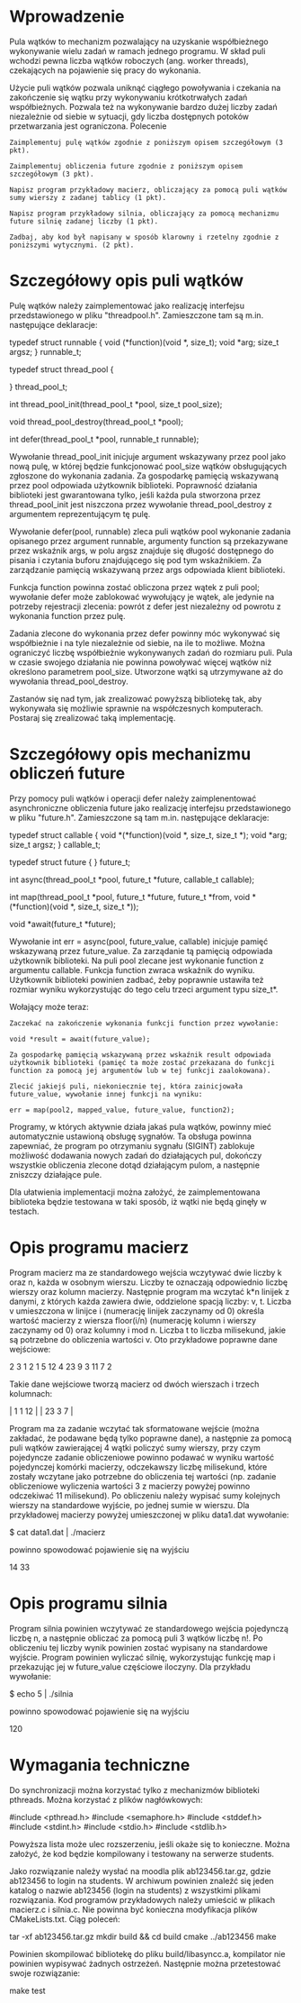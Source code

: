 
# Wprowadzenie

Pula wątków to mechanizm pozwalający na uzyskanie współbieżnego wykonywanie wielu zadań w ramach jednego programu. W skład puli wchodzi pewna liczba wątków roboczych (ang. worker threads), czekających na pojawienie się pracy do wykonania.

Użycie puli wątków pozwala uniknąć ciągłego powoływania i czekania na zakończenie się wątku przy wykonywaniu krótkotrwałych zadań współbieżnych. Pozwala też na wykonywanie bardzo dużej liczby zadań niezależnie od siebie w sytuacji, gdy liczba dostępnych potoków przetwarzania jest ograniczona.
Polecenie

    Zaimplementuj pulę wątków zgodnie z poniższym opisem szczegółowym (3 pkt).

    Zaimplementuj obliczenia future zgodnie z poniższym opisem szczegółowym (3 pkt).

    Napisz program przykładowy macierz, obliczający za pomocą puli wątków sumy wierszy z zadanej tablicy (1 pkt).

    Napisz program przykładowy silnia, obliczający za pomocą mechanizmu future silnię zadanej liczby (1 pkt).

    Zadbaj, aby kod był napisany w sposób klarowny i rzetelny zgodnie z poniższymi wytycznymi. (2 pkt).

# Szczegółowy opis puli wątków

Pulę wątków należy zaimplementować jako realizację interfejsu przedstawionego w pliku "threadpool.h". Zamieszczone tam są m.in. następujące deklaracje:

typedef struct runnable {
  void (*function)(void *, size_t);
  void *arg;
  size_t argsz;
} runnable_t;

typedef struct thread_pool {

} thread_pool_t;

int thread_pool_init(thread_pool_t *pool, size_t pool_size);

void thread_pool_destroy(thread_pool_t *pool);

int defer(thread_pool_t *pool, runnable_t runnable);

Wywołanie thread_pool_init inicjuje argument wskazywany przez pool jako nową pulę, w której będzie funkcjonować pool_size wątków obsługujących zgłoszone do wykonania zadania. Za gospodarkę pamięcią wskazywaną przez pool odpowiada użytkownik biblioteki. Poprawność działania biblioteki jest gwarantowana tylko, jeśli każda pula stworzona przez thread_pool_init jest niszczona przez wywołanie thread_pool_destroy z argumentem reprezentującym tę pulę.

Wywołanie defer(pool, runnable) zleca puli wątków pool wykonanie zadania opisanego przez argument runnable, argumenty function są przekazywane przez wskaźnik args, w polu argsz znajduje się długość dostępnego do pisania i czytania buforu znajdującego się pod tym wskaźnikiem. Za zarządzanie pamięcią wskazywaną przez args odpowiada klient biblioteki.

Funkcja function powinna zostać obliczona przez wątek z puli pool; wywołanie defer może zablokować wywołujący je wątek, ale jedynie na potrzeby rejestracji zlecenia: powrót z defer jest niezależny od powrotu z wykonania function przez pulę.

Zadania zlecone do wykonania przez defer powinny móc wykonywać się współbieżnie i na tyle niezależnie od siebie, na ile to możliwe. Można ograniczyć liczbę współbieżnie wykonywanych zadań do rozmiaru puli. Pula w czasie swojego działania nie powinna powoływać więcej wątków niż określono parametrem pool_size. Utworzone wątki są utrzymywane aż do wywołania thread_pool_destroy.

Zastanów się nad tym, jak zrealizować powyższą bibliotekę tak, aby wykonywała się możliwie sprawnie na współczesnych komputerach. Postaraj się zrealizować taką implementację.
# Szczegółowy opis mechanizmu obliczeń future

Przy pomocy puli wątków i operacji defer należy zaimplenentować asynchroniczne obliczenia future jako realizację interfejsu przedstawionego w pliku "future.h". Zamieszczone są tam m.in. następujące deklaracje:

typedef struct callable {
  void *(*function)(void *, size_t, size_t *);
  void *arg;
  size_t argsz;
} callable_t;

typedef struct future {
} future_t;

int async(thread_pool_t *pool, future_t *future, callable_t callable);

int map(thread_pool_t *pool, future_t *future, future_t *from,
        void *(*function)(void *, size_t, size_t *));

void *await(future_t *future);

Wywołanie int err = async(pool, future_value, callable) inicjuje pamięć wskazywaną przez future_value. Za zarządanie tą pamięcią odpowiada użytkownik biblioteki. Na puli pool zlecane jest wykonanie function z argumentu callable. Funkcja function zwraca wskaźnik do wyniku. Użytkownik biblioteki powinien zadbać, żeby poprawnie ustawiła też rozmiar wyniku wykorzystując do tego celu trzeci argument typu size_t*.

Wołający może teraz:

    Zaczekać na zakończenie wykonania funkcji function przez wywołanie:

    void *result = await(future_value);

    Za gospodarkę pamięcią wskazywaną przez wskaźnik result odpowiada użytkownik biblioteki (pamięć ta może zostać przekazana do funkcji function za pomocą jej argumentów lub w tej funkcji zaalokowana).

    Zlecić jakiejś puli, niekoniecznie tej, która zainicjowała future_value, wywołanie innej funkcji na wyniku:

    err = map(pool2, mapped_value, future_value, function2);

Programy, w których aktywnie działa jakaś pula wątków, powinny mieć automatycznie ustawioną obsługę sygnałów. Ta obsługa powinna zapewniać, że program po otrzymaniu sygnału (SIGINT) zablokuje możliwość dodawania nowych zadań do działających pul, dokończy wszystkie obliczenia zlecone dotąd działającym pulom, a następnie zniszczy działające pule.

Dla ułatwienia implementacji można założyć, że zaimplementowana biblioteka będzie testowana w taki sposób, iż wątki nie będą ginęły w testach.
# Opis programu macierz

Program macierz ma ze standardowego wejścia wczytywać dwie liczby k oraz n, każda w osobnym wierszu. Liczby te oznaczają odpowiednio liczbę wierszy oraz kolumn macierzy. Następnie program ma wczytać k*n linijek z danymi, z których każda zawiera dwie, oddzielone spacją liczby: v, t. Liczba v umieszczona w linijce i (numerację linijek zaczynamy od 0) określa wartość macierzy z wiersza floor(i/n) (numerację kolumn i wierszy zaczynamy od 0) oraz kolumny i mod n. Liczba t to liczba milisekund, jakie są potrzebne do obliczenia wartości v. Oto przykładowe poprawne dane wejściowe:

2
3
1 2
1 5
12 4
23 9
3 11
7 2

Takie dane wejściowe tworzą macierz od dwóch wierszach i trzech kolumnach:

|  1  1 12 |
| 23  3  7 |

Program ma za zadanie wczytać tak sformatowane wejście (można zakładać, że podawane będą tylko poprawne dane), a następnie za pomocą puli wątków zawierającej 4 wątki policzyć sumy wierszy, przy czym pojedyncze zadanie obliczeniowe powinno podawać w wyniku wartość pojedynczej komórki macierzy, odczekawszy liczbę milisekund, które zostały wczytane jako potrzebne do obliczenia tej wartości (np. zadanie obliczeniowe wyliczenia wartości 3 z macierzy powyżej powinno odczekiwać 11 milisekund). Po obliczeniu należy wypisać sumy kolejnych wierszy na standardowe wyjście, po jednej sumie w wierszu. Dla przykładowej macierzy powyżej umieszczonej w pliku data1.dat wywołanie:

$ cat data1.dat | ./macierz

powinno spowodować pojawienie się na wyjściu

14
33

# Opis programu silnia

Program silnia powinien wczytywać ze standardowego wejścia pojedynczą liczbę n, a następnie obliczać za pomocą puli 3 wątków liczbę n!. Po obliczeniu tej liczby wynik powinien zostać wypisany na standardowe wyjście. Program powinien wyliczać silnię, wykorzystując funkcję map i przekazując jej w future_value częściowe iloczyny. Dla przykładu wywołanie:

$ echo 5 | ./silnia

powinno spowodować pojawienie się na wyjściu

120

# Wymagania techniczne

Do synchronizacji można korzystać tylko z mechanizmów biblioteki pthreads. Można korzystać z plików nagłówkowych:

#include <pthread.h>
#include <semaphore.h>
#include <stddef.h>
#include <stdint.h>
#include <stdio.h>
#include <stdlib.h>

Powyższa lista może ulec rozszerzeniu, jeśli okaże się to konieczne. Można założyć, że kod będzie kompilowany i testowany na serwerze students.

Jako rozwiązanie należy wysłać na moodla plik ab123456.tar.gz, gdzie ab123456 to login na students. W archiwum powinien znaleźć się jeden katalog o nazwie ab123456 (login na students) z wszystkimi plikami rozwiązania. Kod programów przykładowych należy umieścić w plikach macierz.c i silnia.c. Nie powinna być konieczna modyfikacja plików CMakeLists.txt. Ciąg poleceń:

tar -xf ab123456.tar.gz
mkdir build && cd build
cmake ../ab123456
make

Powinien skompilować bibliotekę do pliku build/libasyncc.a, kompilator nie powinien wypisywać żadnych ostrzeżeń. Następnie można przetestować swoje rozwiązanie:

make test
